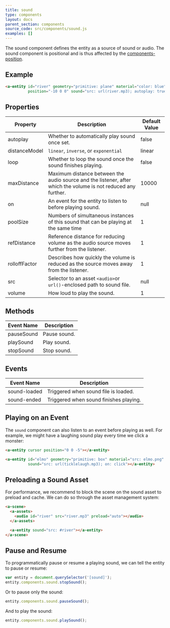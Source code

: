 ```yaml
---
title: sound
type: components
layout: docs
parent_section: components
source_code: src/components/sound.js
examples: []
---
```


[position]: ./position.md

The sound component defines the entity as a source of sound or audio. The sound
component is positional and is thus affected by the
[components-position][position].

## Example

```html
<a-entity id="river" geometry="primitive: plane" material="color: blue"
          position="-10 0 0" sound="src: url(river.mp3); autoplay: true"></a-entity>
```

## Properties

| Property      | Description                                                                                                    | Default Value |
|---------------|----------------------------------------------------------------------------------------------------------------|---------------|
| autoplay      | Whether to automatically play sound once set.                                                                  | false         |
| distanceModel | `linear`, `inverse`, or `exponential`                                                                          | linear        |
| loop          | Whether to loop the sound once the sound finishes playing.                                                     | false         |
| maxDistance   | Maximum distance between the audio source and the listener, after which the volume is not reduced any further. | 10000         |
| on            | An event for the entity to listen to before playing sound.                                                     | null          |
| poolSize      | Numbers of simultaneous instances of this sound that can be playing at the same time                           | 1             |
| refDistance   | Reference distance for reducing volume as the audio source moves further from the listener.                    | 1             |
| rolloffFactor | Describes how quickly the volume is reduced as the source moves away from the listener.                        | 1             |
| src           | Selector to an asset `<audio>`or `url()`-enclosed path to sound file.                                          | null          |
| volume        | How loud to play the sound.                                                                                    | 1             |


## Methods

| Event Name | Description  |
|------------|--------------|
| pauseSound | Pause sound. |
| playSound  | Play sound.  |
| stopSound  | Stop sound.  |

## Events

| Event Name   | Description                            |
|--------------|----------------------------------------|
| sound-loaded | Triggered when sound file is loaded.   |
| sound-ended  | Triggered when sound finishes playing. |

## Playing on an Event

The `sound` component can also listen to an event before playing as well. For
example, we might have a laughing sound play every time we click a monster:

```html
<a-entity cursor position="0 0 -5"></a-entity>

<a-entity id="elmo" geometry="primitive: box" material="src: elmo.png"
          sound="src: url(ticklelaugh.mp3); on: click"></a-entity>
```

## Preloading a Sound Asset

For performance, we recommend to block the scene on the sound asset to preload
and cache. We can do so through the asset management system:

```html
<a-scene>
  <a-assets>
    <audio id="river" src="river.mp3" preload="auto"></audio>
  </a-assets>

  <a-entity sound="src: #river"></a-entity>
</a-scene>
```

## Pause and Resume

To programmatically pause or resume a playing sound, we can tell the entity to
pause or resume:

```js
var entity = document.querySelector('[sound]');
entity.components.sound.stopSound();
```

Or to pause only the sound:

```js
entity.components.sound.pauseSound();
```

And to play the sound:

```js
entity.components.sound.playSound();
```
